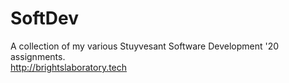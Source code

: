 # SoftDev
A collection of my various Stuyvesant Software Development '20 assignments.  
http://brightslaboratory.tech
